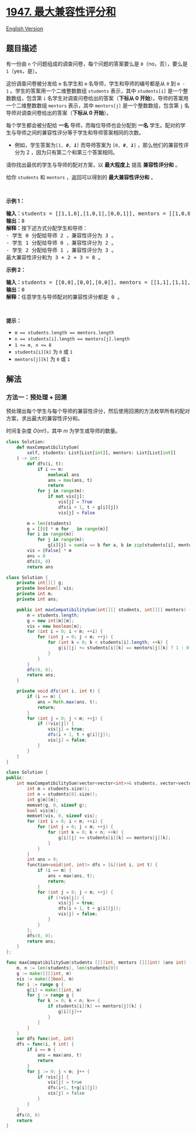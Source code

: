 # [1947. 最大兼容性评分和](https://leetcode.cn/problems/maximum-compatibility-score-sum)

[English Version](/solution/1900-1999/1947.Maximum%20Compatibility%20Score%20Sum/README_EN.md)

## 题目描述

<!-- 这里写题目描述 -->

<p>有一份由 <code>n</code> 个问题组成的调查问卷，每个问题的答案要么是 <code>0</code>（no，否），要么是 <code>1</code>（yes，是）。</p>

<p>这份调查问卷被分发给 <code>m</code> 名学生和 <code>m</code> 名导师，学生和导师的编号都是从 <code>0</code> 到 <code>m - 1</code> 。学生的答案用一个二维整数数组 <code>students</code> 表示，其中 <code>students[i]</code> 是一个整数数组，包含第 <code>i</code> 名学生对调查问卷给出的答案（<strong>下标从 0 开始</strong>）。导师的答案用一个二维整数数组 <code>mentors</code> 表示，其中 <code>mentors[j]</code> 是一个整数数组，包含第 <code>j</code> 名导师对调查问卷给出的答案（<strong>下标从 0 开始</strong>）。</p>

<p>每个学生都会被分配给 <strong>一名</strong> 导师，而每位导师也会分配到 <strong>一名</strong> 学生。配对的学生与导师之间的兼容性评分等于学生和导师答案相同的次数。</p>

<ul>
	<li>例如，学生答案为<code>[1, <strong><em>0</em></strong>, <strong><em>1</em></strong>]</code> 而导师答案为 <code>[0, <strong><em>0</em></strong>, <strong><em>1</em></strong>]</code> ，那么他们的兼容性评分为 2 ，因为只有第二个和第三个答案相同。</li>
</ul>

<p>请你找出最优的学生与导师的配对方案，以 <strong>最大程度上</strong> 提高 <strong>兼容性评分和</strong> 。</p>

<p>给你 <code>students</code> 和 <code>mentors</code> ，返回可以得到的<em> </em><strong>最大兼容性评分和</strong> 。</p>

<p>&nbsp;</p>

<p><strong>示例 1：</strong></p>

<pre><strong>输入：</strong>students = [[1,1,0],[1,0,1],[0,0,1]], mentors = [[1,0,0],[0,0,1],[1,1,0]]
<strong>输出：</strong>8
<strong>解释：</strong>按下述方式分配学生和导师：
- 学生 0 分配给导师 2 ，兼容性评分为 3 。
- 学生 1 分配给导师 0 ，兼容性评分为 2 。
- 学生 2 分配给导师 1 ，兼容性评分为 3 。
最大兼容性评分和为 3 + 2 + 3 = 8 。</pre>

<p><strong>示例 2：</strong></p>

<pre><strong>输入：</strong>students = [[0,0],[0,0],[0,0]], mentors = [[1,1],[1,1],[1,1]]
<strong>输出：</strong>0
<strong>解释：</strong>任意学生与导师配对的兼容性评分都是 0 。
</pre>

<p>&nbsp;</p>

<p><strong>提示：</strong></p>

<ul>
	<li><code>m == students.length == mentors.length</code></li>
	<li><code>n == students[i].length == mentors[j].length</code></li>
	<li><code>1 &lt;= m, n &lt;= 8</code></li>
	<li><code>students[i][k]</code> 为 <code>0</code> 或 <code>1</code></li>
	<li><code>mentors[j][k]</code> 为 <code>0</code> 或 <code>1</code></li>
</ul>

## 解法

### 方法一：预处理 + 回溯

预处理出每个学生与每个导师的兼容性评分，然后使用回溯的方法枚举所有的配对方案，求出最大的兼容性评分和。

时间复杂度 $O(m!)$，其中 $m$ 为学生或导师的数量。

<!-- tabs:start -->

```python
class Solution:
    def maxCompatibilitySum(
        self, students: List[List[int]], mentors: List[List[int]]
    ) -> int:
        def dfs(i, t):
            if i == m:
                nonlocal ans
                ans = max(ans, t)
                return
            for j in range(m):
                if not vis[j]:
                    vis[j] = True
                    dfs(i + 1, t + g[i][j])
                    vis[j] = False

        m = len(students)
        g = [[0] * m for _ in range(m)]
        for i in range(m):
            for j in range(m):
                g[i][j] = sum(a == b for a, b in zip(students[i], mentors[j]))
        vis = [False] * m
        ans = 0
        dfs(0, 0)
        return ans
```

```java
class Solution {
    private int[][] g;
    private boolean[] vis;
    private int m;
    private int ans;

    public int maxCompatibilitySum(int[][] students, int[][] mentors) {
        m = students.length;
        g = new int[m][m];
        vis = new boolean[m];
        for (int i = 0; i < m; ++i) {
            for (int j = 0; j < m; ++j) {
                for (int k = 0; k < students[i].length; ++k) {
                    g[i][j] += students[i][k] == mentors[j][k] ? 1 : 0;
                }
            }
        }
        dfs(0, 0);
        return ans;
    }

    private void dfs(int i, int t) {
        if (i == m) {
            ans = Math.max(ans, t);
            return;
        }
        for (int j = 0; j < m; ++j) {
            if (!vis[j]) {
                vis[j] = true;
                dfs(i + 1, t + g[i][j]);
                vis[j] = false;
            }
        }
    }
}
```

```cpp
class Solution {
public:
    int maxCompatibilitySum(vector<vector<int>>& students, vector<vector<int>>& mentors) {
        int m = students.size();
        int n = students[0].size();
        int g[m][m];
        memset(g, 0, sizeof g);
        bool vis[m];
        memset(vis, 0, sizeof vis);
        for (int i = 0; i < m; ++i) {
            for (int j = 0; j < m; ++j) {
                for (int k = 0; k < n; ++k) {
                    g[i][j] += students[i][k] == mentors[j][k];
                }
            }
        }
        int ans = 0;
        function<void(int, int)> dfs = [&](int i, int t) {
            if (i == m) {
                ans = max(ans, t);
                return;
            }
            for (int j = 0; j < m; ++j) {
                if (!vis[j]) {
                    vis[j] = true;
                    dfs(i + 1, t + g[i][j]);
                    vis[j] = false;
                }
            }
        };
        dfs(0, 0);
        return ans;
    }
};
```

```go
func maxCompatibilitySum(students [][]int, mentors [][]int) (ans int) {
	m, n := len(students), len(students[0])
	g := make([][]int, m)
	vis := make([]bool, m)
	for i := range g {
		g[i] = make([]int, m)
		for j := range g {
			for k := 0; k < n; k++ {
				if students[i][k] == mentors[j][k] {
					g[i][j]++
				}
			}
		}
	}
	var dfs func(int, int)
	dfs = func(i, t int) {
		if i == m {
			ans = max(ans, t)
			return
		}
		for j := 0; j < m; j++ {
			if !vis[j] {
				vis[j] = true
				dfs(i+1, t+g[i][j])
				vis[j] = false
			}
		}
	}
	dfs(0, 0)
	return
}
```

<!-- tabs:end -->

<!-- end -->
